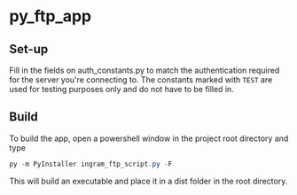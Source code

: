 # py_ftp_app

## Set-up

Fill in the fields on auth_constants.py to match the authentication required for the server you're connecting to. The constants marked with `TEST` are used for testing purposes only and do not have to be filled in.

## Build

To build the app, open a powershell window in the project root directory and type

```Powershell
py -m PyInstaller ingram_ftp_script.py -F
```

This will build an executable and place it in a dist folder in the root directory.